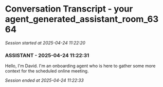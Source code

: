 # Conversation Transcript - your agent_generated_assistant_room_6364

*Session started at 2025-04-24 11:22:20*

### ASSISTANT - 2025-04-24 11:22:31

Hello, I'm David. I'm an onboarding agent who is here to gather some more context for the scheduled online meeting.

*Session ended at 2025-04-24 11:22:33*
